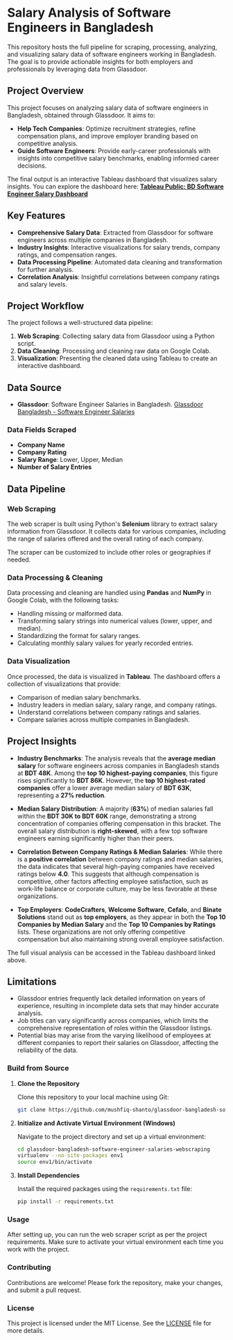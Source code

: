 # Salary Analysis of Software Engineers in Bangladesh

This repository hosts the full pipeline for scraping, processing, analyzing, and visualizing salary data of software engineers working in Bangladesh. The goal is to provide actionable insights for both employers and professionals by leveraging data from Glassdoor.

## Project Overview

This project focuses on analyzing salary data of software engineers in Bangladesh, obtained through Glassdoor. It aims to:
- **Help Tech Companies**: Optimize recruitment strategies, refine compensation plans, and improve employer branding based on competitive analysis.
- **Guide Software Engineers**: Provide early-career professionals with insights into competitive salary benchmarks, enabling informed career decisions.

The final output is an interactive Tableau dashboard that visualizes salary insights. You can explore the dashboard here:
[**Tableau Public: BD Software Engineer Salary Dashboard**](https://public.tableau.com/views/TableauDashboard_17272858139270/BDSoftwareEngineerSalaryDashboard?:language=en-US&publish=yes&:sid=&:redirect=auth&:display_count=n&:origin=viz_share_link)

## Key Features
- **Comprehensive Salary Data**: Extracted from Glassdoor for software engineers across multiple companies in Bangladesh.
- **Industry Insights**: Interactive visualizations for salary trends, company ratings, and compensation ranges.
- **Data Processing Pipeline**: Automated data cleaning and transformation for further analysis.
- **Correlation Analysis**: Insightful correlations between company ratings and salary levels.

## Project Workflow

The project follows a well-structured data pipeline:
1. **Web Scraping**: Collecting salary data from Glassdoor using a Python script.
2. **Data Cleaning**: Processing and cleaning raw data on Google Colab.
3. **Visualization**: Presenting the cleaned data using Tableau to create an interactive dashboard.

## Data Source

- **Glassdoor**: Software Engineer Salaries in Bangladesh.
  [Glassdoor Bangladesh - Software Engineer Salaries](https://www.glassdoor.com/Salaries/software-engineer-salary-SRCH_IM1237_KO0,17.htm)
  
### Data Fields Scraped
- **Company Name**
- **Company Rating**
- **Salary Range**: Lower, Upper, Median
- **Number of Salary Entries**

## Data Pipeline

### Web Scraping

The web scraper is built using Python's **Selenium** library to extract salary information from Glassdoor. It collects data for various companies, including the range of salaries offered and the overall rating of each company.

The scraper can be customized to include other roles or geographies if needed.

### Data Processing & Cleaning

Data processing and cleaning are handled using **Pandas** and **NumPy** in Google Colab, with the following tasks:
- Handling missing or malformed data.
- Transforming salary strings into numerical values (lower, upper, and median).
- Standardizing the format for salary ranges.
- Calculating monthly salary values for yearly recorded entries.

### Data Visualization

Once processed, the data is visualized in **Tableau**. The dashboard offers a collection of visualizations that provide:
- Comparison of median salary benchmarks.
- Industry leaders in median salary, salary range, and company ratings.
- Understand correlations between company ratings and salaries.
- Compare salaries across multiple companies in Bangladesh.

## Project Insights

- **Industry Benchmarks**: The analysis reveals that the **average median salary** for software engineers across companies in Bangladesh stands at **BDT 48K**. Among the **top 10 highest-paying companies**, this figure rises significantly to **BDT 86K**. However, the **top 10 highest-rated companies** offer a lower average median salary of **BDT 63K**, representing a **27% reduction**.

- **Median Salary Distribution**: A majority (**63%**) of median salaries fall within the **BDT 30K to BDT 60K** range, demonstrating a strong concentration of companies offering compensation in this bracket. The overall salary distribution is **right-skewed**, with a few top software engineers earning significantly higher than their peers.

- **Correlation Between Company Ratings & Median Salaries**: While there is a **positive correlation** between company ratings and median salaries, the data indicates that several high-paying companies have received ratings below **4.0**. This suggests that although compensation is competitive, other factors affecting employee satisfaction, such as work-life balance or corporate culture, may be less favorable at these organizations.

- **Top Employers**: **CodeCrafters**, **Welcome Software**, **Cefalo**, and **Binate Solutions** stand out as **top employers**, as they appear in both the **Top 10 Companies by Median Salary** and the **Top 10 Companies by Ratings** lists. These organizations are not only offering competitive compensation but also maintaining strong overall employee satisfaction.
  
The full visual analysis can be accessed in the Tableau dashboard linked above.

## Limitations

- Glassdoor entries frequently lack detailed information on years of experience, resulting in incomplete data sets that may hinder accurate analysis.
- Job titles can vary significantly across companies, which limits the comprehensive representation of roles within the Glassdoor listings.
- Potential bias may arise from the varying likelihood of employees at different companies to report their salaries on Glassdoor, affecting the reliability of the data.

### Build from Source

1. **Clone the Repository**

   Clone this repository to your local machine using Git:

   ```bash
   git clone https://github.com/mushfiq-shanto/glassdoor-bangladesh-software-engineer-salaries-webscraping.git
   ```

2. **Initialize and Activate Virtual Environment (Windows)**

   Navigate to the project directory and set up a virtual environment:

   ```bash
   cd glassdoor-bangladesh-software-engineer-salaries-webscraping
   virtualenv --no-site-packages env1
   source env1/bin/activate
   ```

3. **Install Dependencies**

   Install the required packages using the `requirements.txt` file:

   ```bash
   pip install -r requirements.txt
   ```

### Usage

After setting up, you can run the web scraper script as per the project requirements. Make sure to activate your virtual environment each time you work with the project.

### Contributing

Contributions are welcome! Please fork the repository, make your changes, and submit a pull request.

### License

This project is licensed under the MIT License. See the [LICENSE](LICENSE) file for more details.
